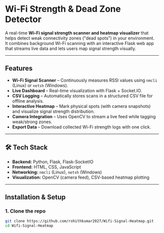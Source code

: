 #  Wi-Fi Strength & Dead Zone Detector

A real-time **Wi-Fi signal strength scanner and heatmap visualizer** that helps detect weak connectivity zones ("dead spots") in your environment.  
It combines background Wi-Fi scanning with an interactive Flask web app that streams live data and lets users map signal strength visually.

---

##  Features
-   **Wi-Fi Signal Scanner** – Continuously measures RSSI values using `nmcli` (Linux) or `netsh` (Windows).  
-   **Live Dashboard** – Real-time visualization with Flask + Socket.IO.  
-   **CSV Logging** – Automatically stores scans in a structured CSV file for offline analysis.  
-   **Interactive Heatmap** – Mark physical spots (with camera snapshots) and visualize signal strength distribution.  
-   **Camera Integration** – Uses OpenCV to stream a live feed while tagging weak/strong zones.  
-   **Export Data** – Download collected Wi-Fi strength logs with one click.  

---

## 🛠 Tech Stack
- **Backend:** Python, Flask, Flask-SocketIO  
- **Frontend:** HTML, CSS, JavaScript  
- **Networking:** `nmcli` (Linux), `netsh` (Windows)  
- **Visualization:** OpenCV (camera feed), CSV-based heatmap plotting  

---

##   Installation & Setup

### 1. Clone the repo
```bash
git clone https://github.com/rohithkumar2027/Wifi-Signal-Heatmap.git
cd Wifi-Signal-Heatmap
